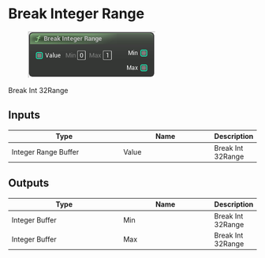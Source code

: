 # Break Integer Range

<div align="left" data-full-width="false">

<figure><img src="Break_Integer_Range.png" alt=""><figcaption></figcaption></figure>

</div>

Break Int 32Range

## Inputs

<table>
<thead><tr><th width="250">Type</th><th width="200">Name</th><th>Description</th></tr></thead>
<tbody>
<tr><td>Integer Range Buffer</td><td>Value</td><td>Break Int 32Range</td></tr>
</tbody>
</table>

## Outputs

<table>
<thead><tr><th width="250">Type</th><th width="200">Name</th><th>Description</th></tr></thead>
<tbody>
<tr><td>Integer Buffer</td><td>Min</td><td>Break Int 32Range</td></tr>
<tr><td>Integer Buffer</td><td>Max</td><td>Break Int 32Range</td></tr>
</tbody>
</table>